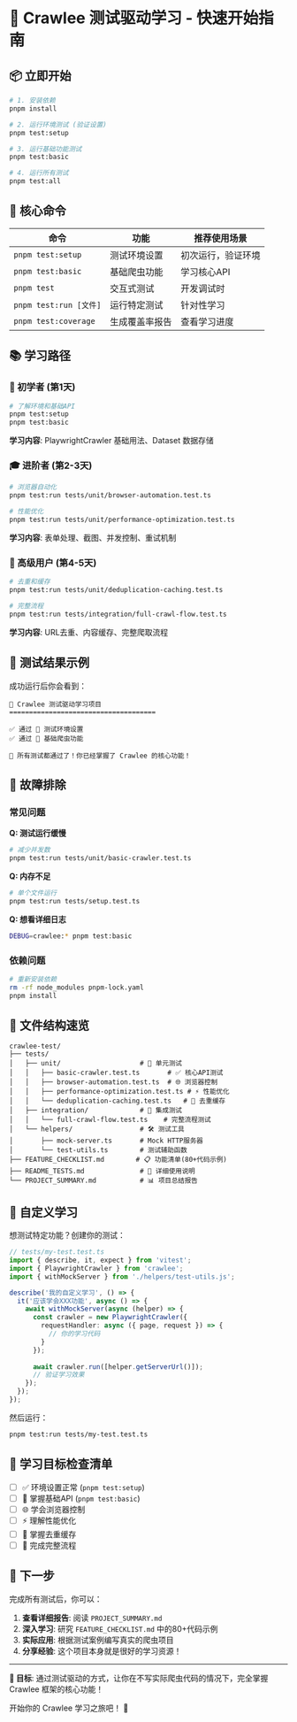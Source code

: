 # 🚀 Crawlee 测试驱动学习 - 快速开始指南

## 📦 立即开始

```bash
# 1. 安装依赖
pnpm install

# 2. 运行环境测试 (验证设置)
pnpm test:setup

# 3. 运行基础功能测试
pnpm test:basic

# 4. 运行所有测试
pnpm test:all
```

## 🎯 核心命令

| 命令 | 功能 | 推荐使用场景 |
|------|------|------------|
| `pnpm test:setup` | 测试环境设置 | 初次运行，验证环境 |
| `pnpm test:basic` | 基础爬虫功能 | 学习核心API |
| `pnpm test` | 交互式测试 | 开发调试时 |
| `pnpm test:run [文件]` | 运行特定测试 | 针对性学习 |
| `pnpm test:coverage` | 生成覆盖率报告 | 查看学习进度 |

## 📚 学习路径

### 🔰 初学者 (第1天)
```bash
# 了解环境和基础API
pnpm test:setup
pnpm test:basic
```
**学习内容**: PlaywrightCrawler 基础用法、Dataset 数据存储

### 🎓 进阶者 (第2-3天)
```bash
# 浏览器自动化
pnpm test:run tests/unit/browser-automation.test.ts

# 性能优化
pnpm test:run tests/unit/performance-optimization.test.ts
```
**学习内容**: 表单处理、截图、并发控制、重试机制

### 🚀 高级用户 (第4-5天)
```bash
# 去重和缓存
pnpm test:run tests/unit/deduplication-caching.test.ts

# 完整流程
pnpm test:run tests/integration/full-crawl-flow.test.ts
```
**学习内容**: URL去重、内容缓存、完整爬取流程

## 🎪 测试结果示例

成功运行后你会看到：
```
🎯 Crawlee 测试驱动学习项目
=====================================

✅ 通过 🔧 测试环境设置
✅ 通过 🚀 基础爬虫功能

🎉 所有测试都通过了！你已经掌握了 Crawlee 的核心功能！
```

## 🔧 故障排除

### 常见问题

**Q: 测试运行缓慢**
```bash
# 减少并发数
pnpm test:run tests/unit/basic-crawler.test.ts
```

**Q: 内存不足**
```bash
# 单个文件运行
pnpm test:run tests/setup.test.ts
```

**Q: 想看详细日志**
```bash
DEBUG=crawlee:* pnpm test:basic
```

### 依赖问题
```bash
# 重新安装依赖
rm -rf node_modules pnpm-lock.yaml
pnpm install
```

## 📖 文件结构速览

```
crawlee-test/
├── tests/
│   ├── unit/                    # 🧪 单元测试
│   │   ├── basic-crawler.test.ts       # ✅ 核心API测试
│   │   ├── browser-automation.test.ts  # 🌐 浏览器控制
│   │   ├── performance-optimization.test.ts # ⚡ 性能优化
│   │   └── deduplication-caching.test.ts   # 🔄 去重缓存
│   ├── integration/             # 🔗 集成测试
│   │   └── full-crawl-flow.test.ts    # 完整流程测试
│   └── helpers/                 # 🛠️ 测试工具
│       ├── mock-server.ts       # Mock HTTP服务器
│       └── test-utils.ts        # 测试辅助函数
├── FEATURE_CHECKLIST.md        # 📋 功能清单(80+代码示例)
├── README_TESTS.md              # 📖 详细使用说明
└── PROJECT_SUMMARY.md           # 📊 项目总结报告
```

## 🎨 自定义学习

想测试特定功能？创建你的测试：

```typescript
// tests/my-test.test.ts
import { describe, it, expect } from 'vitest';
import { PlaywrightCrawler } from 'crawlee';
import { withMockServer } from './helpers/test-utils.js';

describe('我的自定义学习', () => {
  it('应该学会XXX功能', async () => {
    await withMockServer(async (helper) => {
      const crawler = new PlaywrightCrawler({
        requestHandler: async ({ page, request }) => {
          // 你的学习代码
        }
      });
      
      await crawler.run([helper.getServerUrl()]);
      // 验证学习效果
    });
  });
});
```

然后运行：
```bash
pnpm test:run tests/my-test.test.ts
```

## 🎯 学习目标检查清单

- [ ] ✅ 环境设置正常 (`pnpm test:setup`)
- [ ] 🚀 掌握基础API (`pnpm test:basic`)
- [ ] 🌐 学会浏览器控制
- [ ] ⚡ 理解性能优化
- [ ] 🔄 掌握去重缓存
- [ ] 🔗 完成完整流程

## 🎉 下一步

完成所有测试后，你可以：

1. **查看详细报告**: 阅读 `PROJECT_SUMMARY.md`
2. **深入学习**: 研究 `FEATURE_CHECKLIST.md` 中的80+代码示例
3. **实际应用**: 根据测试案例编写真实的爬虫项目
4. **分享经验**: 这个项目本身就是很好的学习资源！

---

**🎯 目标**: 通过测试驱动的方式，让你在不写实际爬虫代码的情况下，完全掌握 Crawlee 框架的核心功能！

开始你的 Crawlee 学习之旅吧！ 🚀